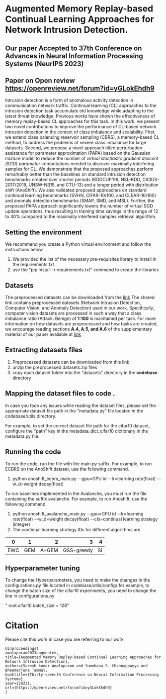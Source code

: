 # **Augmented Memory Replay-based Continual Learning Approaches for Network Intrusion Detection**.
## Our paper Accepted to 37th Conference on Advances in Neural Information Processing Systems (NeurIPS 2023)
## Paper on Open review https://openreview.net/forum?id=yGLokEhdh9

Intrusion detection is a form of anomalous activity detection in communication network traffic. Continual learning (CL) approaches to the intrusion detection task accumulate old knowledge while adapting to the latest threat knowledge. Previous works have shown the effectiveness of memory replay-based CL approaches for this task. In this work, we present two novel contributions to improve the performance of CL-based network intrusion detection in the context of class imbalance and scalability. First, we extend class balancing reservoir sampling (CBRS), a memory-based CL method, to address the problems of severe class imbalance for large datasets. Second, we propose a novel approach titled perturbation assistance for parameter approximation (PAPA) based on the Gaussian mixture model to reduce the number of _virtual stochastic gradient descent (SGD) parameter_ computations needed to discover maximally interfering samples for CL. We demonstrate that the proposed approaches perform remarkably better than the baselines on standard intrusion detection benchmarks created over shorter periods (KDDCUP'99, NSL-KDD, CICIDS-2017/2018, UNSW-NB15, and CTU-13) and a longer period with distribution shift (AnoShift). We also validated proposed approaches on standard continual learning benchmarks (SVHN, CIFAR-10/100, and CLEAR-10/100) and anomaly detection benchmarks (SMAP, SMD, and MSL). Further, the proposed PAPA approach significantly lowers the number of virtual SGD update operations, thus resulting in training time savings in the range of 12 to 40% compared to the maximally interfered samples retrieval algorithm.


## Setting the environment 

We recommend you create a  Python virtual environment and follow the instructions below
1. We provided the list of the necessary pre-requisites library to install in the requirements.txt
2. use  the "pip install -r requirements.txt" command to create the libraries

## Datasets
The preprocessed datasets can be downloaded from the [link](https://iith-my.sharepoint.com/:f:/g/personal/tbr_iith_ac_in/EjEONoT1ZupLlZS_dEHhticBZnuR5tQa8Cl96568UqTDgg?e=lYshEM)
The shared link contains preprocessed datasets (Network Intrusion Detection, Computer Vision, and Anomaly Detection) used in our work. Specifically, computer vision datasets are processed in such a way that a class imbalance ratio (Attack: Benign) of **1:100** is maintained per task. For more information on how datasets are preprocessed and how tasks are created, we encourage reading sections **A.4, A.5, and A.6** of the supplementary material of our paper available at [link](https://openreview.net/attachment?id=yGLokEhdh9&name=supplementary_material)
## Extracting datasets files

1. Preprocessed datasets can be downloaded from this link
2. unzip the preprocessed datasets.zip files
3. copy each dataset folder into the "datasets" directory in the **codebase** directory

##  Mapping the dataset files to code .
In case you face any issues while reading the dataset files, please set the appropriate dataset file path in the "metadata.py" file located in the codebase/utils directory.

For example, to set the correct dataset file path for the cifar10 dataset, configure the "path" key in  the metadata_dict_cifar10 dictionary in the metadata.py file.


## Running the code

To run the code, run the file with the main.py suffix. For example, to run ECBRS on the AnoShift dataset, use the following command.

1. python anoshift_ecbrs_main.py --gpu=GPU id --lr=learning rate(float) --w_d=weight decay(float)


To run baselines implemented in the Avalanche, you must run the file containing the suffix avalanche. For example, to run Anoshift, use the following command.

1. python anoshift_avalanche_main.py --gpu=GPU id --lr=learning rate(float) --w_d=weight decay(float) --cls=continual learning strategy (integer)
2. The continual learning strategy IDs for different algorithms are

| 0             | 1           | 2  |   3  | 4  |
| ------------- |:-------------:| -----:|-----:|-----:|
| EWC| GEM| A-GEM | GSS-greedy  | SI |


    
 ## Hyperparameter tuning

 To change the Hyperparameters, you need to make the changes in the configurations.py file located in codebase/utils/config/
 for example, to change the batch size of the cifar10 experiments, you need to change the line in configurations.py 

" root.cifar10.batch_size = 128"  




# Citation
Please cite this work in case you are referring to our work
```
@inproceedings{
amalapuram2023augmented,
title={Augmented Memory Replay-based Continual Learning Approaches for Network Intrusion Detection},
author={Suresh kumar Amalapuram and Sumohana S. Channappayya and Bheemarjuna Tamma},
booktitle={Thirty-seventh Conference on Neural Information Processing Systems},
year={2023},
url={https://openreview.net/forum?id=yGLokEhdh9}
}
```


